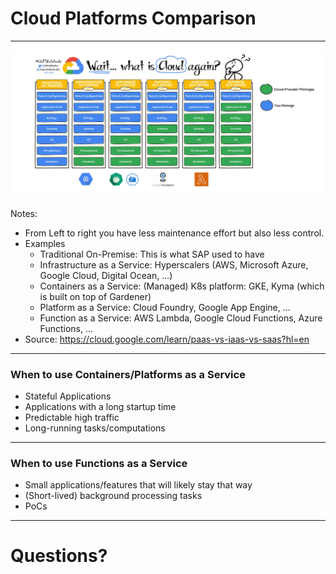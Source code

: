 # Cloud Platforms Comparison

---

![Traditional Development compared to Cloud](./images/cloud-comparison.webp)<!-- .element class="img-l" -->

Notes:

- From Left to right you have less maintenance effort but also less control.
- Examples
    - Traditional On-Premise: This is what SAP used to have
    - Infrastructure as a Service: Hyperscalers (AWS, Microsoft Azure, Google Cloud, Digital Ocean, ...)
    - Containers as a Service: (Managed) K8s platform: GKE, Kyma (which is built on top of Gardener)
    - Platform as a Service: Cloud Foundry, Google App Engine, ...
    - Function as a Service: AWS Lambda, Google Cloud Functions, Azure Functions, ...
- Source: https://cloud.google.com/learn/paas-vs-iaas-vs-saas?hl=en

---

### When to use Containers/Platforms as a Service

- Stateful Applications
- Applications with a long startup time
- Predictable high traffic
- Long-running tasks/computations

---

### When to use Functions as a Service

- Small applications/features that will likely stay that way
- (Short-lived) background processing tasks
- PoCs

---

# Questions?
